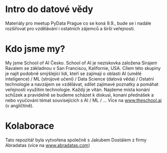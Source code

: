 # Intro do datové vědy

Materiály pro meetup PyData Prague co se koná 9.9., bude se i nadále rozšiřovat pro vzdělávání i ostatních zájemců a širší veřejnosti. 

# Kdo jsme my?

My jsme School of AI Česko. School of AI je neziskovka založena Sirajem Ravalem se základnou v San Franciscu, Kalifornie, USA. Cílem této skupiny je najít podobně smýšlející lidi, kteří se zajímají o oblasti AI (umělé inteligence) / ML (strojové učení) / Data Science (datová věda) / Ostatní technologie a navzájem se vzdělávat, sdílet zajímavé poznatky a pomáhat veřejnosti využitím technologie. Každý je vítán. Najdeme místa konání schůzek a pravidelně se budeme scházet k diskusi, konaní přednášek a nebo vyučování témat souvisejících s AI / ML / ... Více na www.theschool.ai (v angličtině).

# Kolaborace

Tato repozitář byla vytvořena společně s Jakubem Dostálem z firmy Abradatas (více na www.abradatas.com)
